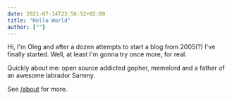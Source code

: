 ```yaml
--- 
date: 2021-07-14T23:56:52+02:00
title: "Hello World"
author: [""]
---
```



Hi, I'm Oleg and after a dozen attempts to start a blog from 2005(?) I've finally started. Well, at least I'm gonna try once more, for real.

Quickly about me: open source addicted gopher, memelord and a father of an awesome labrador Sammy.

See [/about](/about) for more.
